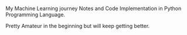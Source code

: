 My Machine Learning journey Notes and Code Implementation in Python Programming Language.

Pretty Amateur in the beginning but will keep getting better.
